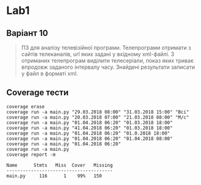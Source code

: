 # Lab1


## Варіант 10
> ПЗ для аналізу телевізійної програми. Телепрограми отримати з сайтів телеканалів, url яких задані у вхідному xml-файлі. З отриманих телепрограм виділити телесеріали, показ яких триває впродовж заданого інтервалу часу. Знайдені результати записати у файл в форматі xml.

## Coverage тести
```
coverage erase
coverage run -a main.py "29.03.2018 08:00" "31.03.2018 15:00" "Всі"
coverage run -a main.py "20.03.2018 07:00" "21.03.2018 08:00" "М/с"
coverage run -a main.py "01.04.2018 06:20" "01.03.2018 18:00"
coverage run -a main.py "41.04.2018 06:20" "01.03.2018 18:00"
coverage run -a main.py "01.04.2018 06:20" "01.0.2018 18:00"
coverage run -a main.py "01.04.2018 06:20" "01.04.2018 08:00"
coverage run -a main.py "01.04.2018 06:20"
coverage run -a main.py
coverage report -m

Name      Stmts   Miss  Cover   Missing
---------------------------------------
main.py     116      1    99%   150
```